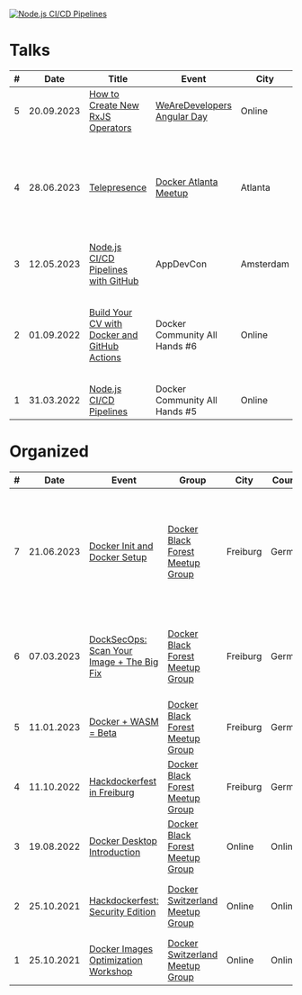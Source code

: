 [![Node.js CI/CD Pipelines](http://img.youtube.com/vi/yPAttw8Emlg/0.jpg)](http://www.youtube.com/watch?v=yPAttw8Emlg "Node.js CI/CD Pipelines")

# Talks

| # | Date | Title | Event | City | Country | Notes |
|---|------|-------|-------|------|---------|-------|
| 5 | 20.09.2023 | [How to Create New RxJS Operators](https://www.youtube.com/live/EcC8rjqt3Dw?si=SpPc-_yGcrjJG1pj&t=3725) | [WeAreDevelopers Angular Day](https://www.wearedevelopers.com/event/angular-day-september-2023) | Online | Online | Streamed on YouTube with ~120 live viewers |
| 4 | 28.06.2023 | [Telepresence](https://github.com/aerabi/talks/blob/master/slides/Telepresence%20%40%20Atlanta.pdf) | [Docker Atlanta Meetup](https://www.meetup.com/docker-atlanta/) | Atlanta | USA | The meetup was titled [Telepresence to Accelerate K8s Development and Testing & Docker Desktop](https://www.meetup.com/docker-atlanta/events/294062692/) |
| 3 | 12.05.2023 | [Node.js CI/CD Pipelines with GitHub](https://github.com/aerabi/talks/blob/master/slides/Node.js%20CI_CD%20with%20GitHub.pdf) | AppDevCon | Amsterdam | Netherlands | - |
| 2 | 01.09.2022 | [Build Your CV with Docker and GitHub Actions](https://youtu.be/DMwbXN3QKbs) | Docker Community All Hands #6 | Online | Online | Also hosted a [watching meetup](https://www.meetup.com/docker-black-forest/events/288028501/) for it and won [Docker Community Leader award](https://youtu.be/pNULIbFiWbE?t=508) |
| 1 | 31.03.2022 | [Node.js CI/CD Pipelines](http://www.youtube.com/watch?v=yPAttw8Emlg) | Docker Community All Hands #5 | Online | Online | - |

# Organized

| # | Date | Event | Group | City | Country | Notes |
|---|------|-------|-------|------|---------|-------|
| 7 | 21.06.2023 | [Docker Init and Docker Setup](https://www.meetup.com/docker-black-forest/events/293749060/) | [Docker Black Forest Meetup Group](https://www.meetup.com/Docker-Black-Forest/) | Freiburg | Germany | Took place at InxMail GmbH with 3 speakers, 2 of which where Docker Captains |
| 6 | 07.03.2023 | [DockSecOps: Scan Your Image + The Big Fix](https://www.meetup.com/docker-black-forest/events/291760084/) | [Docker Black Forest Meetup Group](https://www.meetup.com/Docker-Black-Forest/) | Freiburg | Germany | Took place at Recyda GmbH, was also the speaker |
| 5 | 11.01.2023 | [Docker + WASM = Beta](https://www.meetup.com/docker-black-forest/events/290197640/) | [Docker Black Forest Meetup Group](https://www.meetup.com/Docker-Black-Forest/) | Freiburg | Germany | Took place at Esono AG |
| 4 | 11.10.2022 | [Hackdockerfest in Freiburg](https://www.meetup.com/docker-black-forest/events/287845505/) | [Docker Black Forest Meetup Group](https://www.meetup.com/Docker-Black-Forest/) | Freiburg | Germany | Took place at Recyda GmbH |
| 3 | 19.08.2022 | [Docker Desktop Introduction](https://www.linkedin.com/posts/megha-kadur_docker-desktop-introduction-fr-19-aug-activity-6966266555160494080-X6Ch?utm_source=linkedin_share&utm_medium=member_desktop_web) | [Docker Black Forest Meetup Group](https://www.meetup.com/Docker-Black-Forest/) | Online | Online | Also talked about Docker Desktop |
| 2 | 25.10.2021 | [Hackdockerfest: Security Edition](https://youtu.be/S7T2y6UjQmQ) | [Docker Switzerland Meetup Group](https://www.meetup.com/docker-switzerland/) | Online | Online | Also talked about Docker security |
| 1 | 25.10.2021 | [Docker Images Optimization Workshop](https://youtu.be/a4JSKzTnyqQ) | [Docker Switzerland Meetup Group](https://www.meetup.com/docker-switzerland/) | Online | Online | - |
